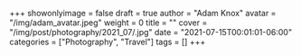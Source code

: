 +++
showonlyimage = false
draft = true
author = "Adam Knox"
avatar = "/img/adam_avatar.jpeg"
weight = 0
title = ""
cover = "/img/post/photography/2021_07/.jpg"
date = "2021-07-15T00:01:01-06:00"
categories = ["Photography", "Travel"]
tags = []
+++
<!--more-->
